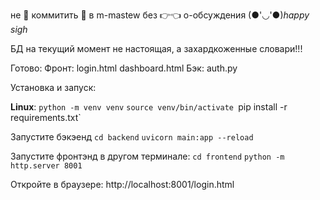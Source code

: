 не 🥺 коммитить 🥰 в m-mastew без 👉👈 о-обсуждения (●'◡'●)*happy sigh*

БД на текущий момент не настоящая, а захардкоженные словари!!!

Готово:
  Фронт:
    login.html
    dashboard.html
  Бэк:
    auth.py

Установка и запуск:

**Linux**:
`python -m venv venv`
`source venv/bin/activate
`pip install -r requirements.txt`


Запустите бэкэенд
`cd backend`
`uvicorn main:app --reload`

Запустите фронтэнд в другом терминале:
`cd frontend`
`python -m http.server 8001`

Откройте в браузере:
http://localhost:8001/login.html
